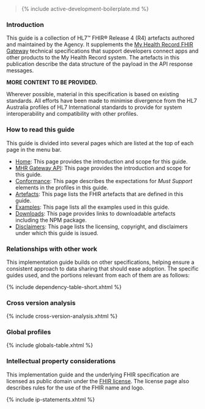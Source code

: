 > {% include active-development-boilerplate.md %}

### Introduction

This guide is a collection of HL7™ FHIR® Release 4 (R4) artefacts authored and maintained by the Agency. It supplements the [My Health Record FHIR Gateway](https://developer.digitalhealth.gov.au/resources/services/my-health-record/my-health-record-fhir-gateway) technical specifications that support developers connect apps and other products to the My Health Record system. The artefacts in this publication describe the data structure of the payload in the API response messages. 

**MORE CONTENT TO BE PROVIDED.**

Wherever possible, material in this specification is based on existing standards. All efforts have been made to minimise divergence from the HL7 Australia profiles of HL7 International standards to provide for system interoperability and compatibility with other profiles.

### How to read this guide

This guide is divided into several pages which are listed at the top of each page in the menu bar.

- [Home](index.html): This page provides the introduction and scope for this guide.
- [MHR Gateway API](MHRGatewayAPI.html): This page provides the introduction and scope for this guide.
- [Conformance](conformance.html): This page describes the expectations for *Must Support* elements in the profiles in this guide.
- [Artefacts](artefacts.html): This page lists the FHIR artefacts that are defined in this guide.
- [Examples](examples.html): This page lists all the examples used in this guide.
- [Downloads](downloads.html): This page provides links to downloadable artefacts including the NPM package.
- [Disclaimers](disclaimers.html): This page lists the licensing, copyright, and disclaimers under which this guide is issued. 

### Relationships with other work

This implementation guide builds on other specifications, helping ensure a consistent approach to data sharing that should ease adoption. The specific guides used, and the portions relevant from each of them are as follows:

{% include dependency-table-short.xhtml %}

### Cross version analysis

{% include cross-version-analysis.xhtml %}

### Global profiles

{% include globals-table.xhtml %}

### Intellectual property considerations

This implementation guide and the underlying FHIR specification are licensed as public domain under the [FHIR license](http://hl7.org/fhir/R4/license.html). The license page also describes rules for the use of the FHIR name and logo.

{% include ip-statements.xhtml %}